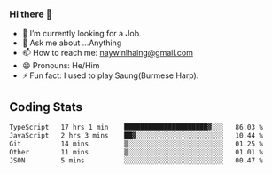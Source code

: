 ### Hi there 👋

- 🔭 I’m currently looking for a Job.
- 💬 Ask me about ...Anything
- 📫 How to reach me: naywinlhaing@gmail.com
- 😄 Pronouns: He/Him
- ⚡ Fun fact: I used to play Saung(Burmese Harp).


## Coding Stats
<!--START_SECTION:waka-->

```txt
TypeScript   17 hrs 1 min    █████████████████████▓░░░   86.03 %
JavaScript   2 hrs 3 mins    ██▓░░░░░░░░░░░░░░░░░░░░░░   10.44 %
Git          14 mins         ▒░░░░░░░░░░░░░░░░░░░░░░░░   01.25 %
Other        11 mins         ▒░░░░░░░░░░░░░░░░░░░░░░░░   01.01 %
JSON         5 mins          ░░░░░░░░░░░░░░░░░░░░░░░░░   00.47 %
```

<!--END_SECTION:waka-->
